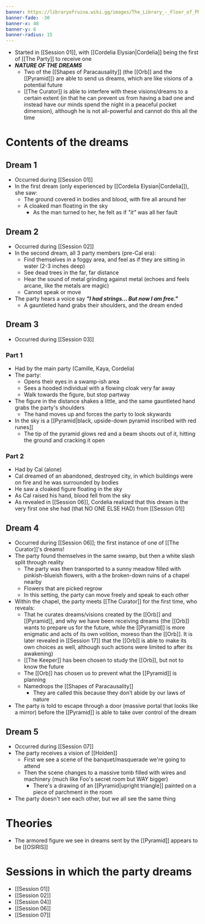 ```yaml
---
banner: https://libraryofruina.wiki.gg/images/The_Library_-_Floor_of_Philosophy.png
banner-fade: -30
banner-x: 48
banner-y: 6
banner-radius: 15
---
```

- Started in [[Session 01]], with [[Cordelia Elysian|Cordelia]] being the first of [[The Party]] to receive one
- ***NATURE OF THE DREAMS***
	- Two of the [[Shapes of Paracausality]] (the [[Orb]] and the [[Pyramid]]) are able to send us dreams, which are like visions of a potential future
	- [[The Curator]] is able to interfere with these visions/dreams to a certain extent (in that he can prevent us from having a bad one and instead have our minds spend the night in a peaceful pocket dimension), although he is not all-powerful and cannot do this all the time

# Contents of the dreams
## Dream 1
- Occurred during [[Session 01]]
- In the first dream (only experienced by [[Cordelia Elysian|Cordelia]]), she saw:
	- The ground covered in bodies and blood, with fire all around her
	- A cloaked man floating in the sky
		- As the man turned to her, he felt as if *"it"* was all her fault
## Dream 2
- Occurred during [[Session 02]]
- In the second dream, all 3 party members (pre-Cal era):
	- Find themselves in a foggy area, and feel as if they are sitting in water (2-3 inches deep)
	- See dead trees in the far, far distance
	- Hear the sound of metal grinding against metal (echoes and feels arcane, like the metals are magic)
	- Cannot speak or move
- The party hears a voice say ***"I had strings... But now I am free."***
	- A gauntleted hand grabs their shoulders, and the dream ended

## Dream 3
- Occurred during [[Session 03]]
### Part 1
- Had by the main party (Camille, Kaya, Cordelia)
- The party:
	- Opens their eyes in a swamp-ish area
	- Sees a hooded individual with a flowing cloak very far away
	- Walk towards the figure, but stop partway
- The figure in the distance shakes a little, and the same gauntleted hand grabs the party's shoulders
	- The hand moves up and forces the party to look skywards
- In the sky is a [[Pyramid|black, upside-down pyramid inscribed with red runes]]
	- The tip of the pyramid glows red and a beam shoots out of it, hitting the ground and cracking it open
### Part 2
- Had by Cal (alone)
- Cal dreamed of an abandoned, destroyed city, in which buildings were on fire and he was surrounded by bodies
- He saw a cloaked figure floating in the sky
- As Cal raised his hand, blood fell from the sky
- As revealed in [[Session 06]], Cordelia realized that this dream is the very first one she had (that NO ONE ELSE HAD) from [[Session 01]]

## Dream 4
- Occurred during [[Session 06]]; the first instance of one of [[The Curator]]'s dreams!
- The party found themselves in the same swamp, but then a white slash split through reality
	- The party was then transported to a sunny meadow filled with pinkish-blueish flowers, with a the broken-down ruins of a chapel nearby
	- Flowers that are picked regrow
	- In this setting, the party can move freely and speak to each other
- Within the chapel, the party meets [[The Curator]] for the first time, who reveals:
	- That he curates dreams/visions created by the [[Orb]] and [[Pyramid]], and why we have been receiving dreams (the [[Orb]] wants to prepare us for the future, while the [[Pyramid]] is more enigmatic and acts of its own volition, moreso than the [[Orb]]. It is later revealed in [[Session 17]] that the [[Orb]] is able to make its own choices as well, although such actions were limited to after its awakening)
	- [[The Keeper]] has been chosen to study the [[Orb]], but not to know the future
	- The [[Orb]] has chosen us to prevent what the [[Pyramid]] is planning
	- Namedrops the [[Shapes of Paracausality]]
		- They are called this because they don’t abide by our laws of nature
- The party is told to escape through a door (massive portal that looks like a mirror) before the [[Pyramid]] is able to take over control of the dream

## Dream 5
- Occurred during [[Session 07]]
- The party receives a vision of [[Holden]]
	- First we see a scene of the banquet/masquerade we're going to attend
	- Then the scene changes to a massive tomb filled with wires and machinery (much like Foo's secret room but WAY bigger)
		- There's a drawing of an [[Pyramid|upright triangle]] painted on a piece of parchment in the room
- The party doesn't see each other, but we all see the same thing
# Theories
- The armored figure we see in dreams sent by the [[Pyramid]] appears to be [[OSIRIS]]

# Sessions in which the party dreams
- [[Session 01]]
- [[Session 02]]
- [[Session 04]]
- [[Session 06]]
- [[Session 07]]